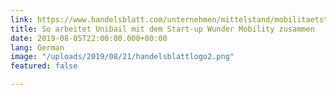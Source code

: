 ```yaml
---
link: https://www.handelsblatt.com/unternehmen/mittelstand/mobilitaetstechnik-so-arbeitet-unibail-mit-dem-start-up-wunder-mobility-zusammen/24871644.html?ticket=ST-3917010-F7poV1Ug1B7Cb1cZXaAx-ap2
title: So arbeitet Unibail mit dem Start-up Wunder Mobility zusammen
date: 2019-08-05T22:00:00.000+00:00
lang: German
image: "/uploads/2019/08/21/handelsblattlogo2.png"
featured: false

---
```

